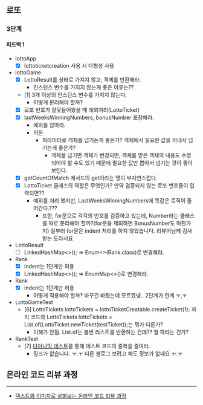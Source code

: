 ## 로또

### 3단계
#### 피드백 1

* lottoApp
  - [x] lottoticketcreation 사용 시 다형성 사용
* lottoGame
  - [x] LottoResult를 상태로 가지지 않고, 객체를 반환해라.
    * 인스턴스 변수를 가지지 않는게 좋은 이유는??
  - [1] 3개 이상의 인스턴스 변수를 가지지 않는다.
    * 어떻게 분리해야 할까?
  - [x] 로또 번호가 잘못들어왔을 때 예외처리(LottoTicket)
  - [x] lastWeeksWinningNumbers, bonusNumber 포장해라.
    * 예외를 잡아라.
    * 의문
      * 파라미터로 객체를 넘기는게 좋은가? 객체에서 필요한 값을 꺼내서 넘기는게 좋은가?
        * 객체를 넘기면 객체가 변경되면, 객체를 받은 객체의 내용도 수정 되어야 할 수도 있기 때문에 필요한 값만
          뽑아서 넘기는 것이 좋아 보인다.
  - [x] getCountOfMatch 메서드의 get이라는 명이 부자연스럽다.
  - [x] LottoTicket 클래스의 역할은 무엇인가? 만약 검증되지 않는 로또 번호들이 입력되면??
    * 예외를 처리 했지만, LastWeeksWinningNumbers에 똑같은 로직이 들어간다.??? 
      * 또한, for문으로 각각의 번호를 검증하고 있는데, Number라는 클래스를 따로 분리해야 할까?(for문을 제외하면 BonusNumber도 마찬가지)
        일부러 for문은 indent 처리를 하지 않았습니다. 리뷰어님께 검사 받는 도라서요
* LottoResult
  - [ ] LinkedHashMap<>(); => Enum<>(Rank.class)로 변경해라.
* Rank
  - [x] indent는 1단계만 허용
  - [x] LinkedHashMap<>(); => EnumMap<>()로 변경해라.
* Rank
  - [x] indent는 1단계만 허용
    * 어떻게 적용해야 할까? 바꾸긴 바꿨는데 모르겠넹.. 2단계가 한계 ㅜ,ㅜ
* LottoGameTest
  - [6] LottoTickets lottoTickets = lottoTicketCreatable.createTicket(1); 까지 코드와
    LottoTickets lottoTickets = List.of(LottoTicket.newTicket(testTicket));는 뭐가 다른가?
    * 이해가 안됨. List.of는 불변 리스트를 반환하는 건데?? 뭘 하라는 건가?
* RankTest
  - [7] [다이나믹 테스트](https://woowacourse.github.io/javable/2020-07-31/dynamic-test)를 통해 테스트 코드의 중복을 줄여라.
    * 링크가 없습니다. ㅜ.ㅜ 다른 블로그 보려고 해도 정보가 없네요 ㅜ.ㅜ




## 온라인 코드 리뷰 과정

------

- [텍스트와 이미지로 살펴보는 온라인 코드 리뷰 과정](https://github.com/next-step/nextstep-docs/tree/master/codereview)
